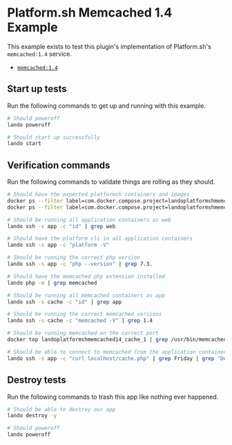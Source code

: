 Platform.sh Memcached 1.4 Example
=================================

This example exists to test this plugin's implementation of Platform.sh's `memcached:1.4` service.

* [`memcached:1.4`](https://docs.platform.sh/configuration/services/memcached.html)

Start up tests
--------------

Run the following commands to get up and running with this example.

```bash
# Should poweroff
lando poweroff

# Should start up successfully
lando start
```

Verification commands
---------------------

Run the following commands to validate things are rolling as they should.

```bash
# Should have the expected platformsh containers and images
docker ps --filter label=com.docker.compose.project=landoplatformshmemcached14 | grep docker.registry.platform.sh/php-7.3 | grep landoplatformshmemcached14_app_1
docker ps --filter label=com.docker.compose.project=landoplatformshmemcached14 | grep docker.registry.platform.sh/memcached-1.4 | grep landoplatformshmemcached14_cache_1

# Should be running all application containers as web
lando ssh -s app -c "id" | grep web

# Should have the platform cli in all application containers
lando ssh -s app -c "platform -V"

# Should be running the correct php version
lando ssh -s app -c "php --version" | grep 7.3.

# Should have the memcached php extension installed
lando php -m | grep memcached

# Should be running all memcached containers as app
lando ssh -s cache -c "id" | grep app

# Should be running the correct memcached versions
lando ssh -s cache -c "memcached -V" | grep 1.4

# Should be running memcached on the correct port
docker top landoplatformshmemcached14_cache_1 | grep /usr/bin/memcached | grep 11211

# Should be able to connect to memcached from the application containers
lando ssh -s app -c "curl localhost/cache.php" | grep Friday | grep "Deploy day"
```

Destroy tests
-------------

Run the following commands to trash this app like nothing ever happened.

```bash
# Should be able to destroy our app
lando destroy -y

# Should poweroff
lando poweroff
```
